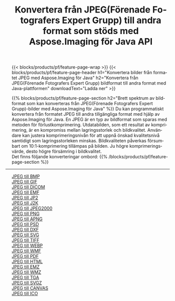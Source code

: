 ﻿---
title: Konvertera från JPEG(Förenade Fotografers Expert Grupp) till andra format som stöds med Aspose.Imaging för Java API 
weight: 3920
url: /sv/java/conversion/from/jpeg 
lang: sv
langdirlevel: 2
locales: zh-hans,ja,it,ru,de,es,fr,nl,id,lt,pl,pt,vi,tr,ko,zh-hant,ar,hi,th,sv,cs,uk,he
description: Aspose.Imaging kan enkelt konvertera från JPEG(Förenade Fotografers Expert Grupp) till andra format med hjälp av Java-plattformen
---

{{< blocks/products/pf/feature-page-wrap >}}
{{< blocks/products/pf/feature-page-header h1="Konvertera bilder från formatet JPEG med Aspose.Imaging för Java" h2="Konvertera från JPEG(Förenade Fotografers Expert Grupp) bildformat till andra format med Java-plattformen" downloadText="Ladda ner" >}}


{{% blocks/products/pf/feature-page-section  h2="Brett spektrum av bildformat som kan konverteras från JPEG(Förenade Fotografers Expert Grupp)-bilder med Aspose.Imaging för Java" %}}
Du kan programmatiskt konvertera från formatet JPEG till andra tillgängliga format med hjälp av
Aspose.Imaging för Java. En JPEG är en typ av bildformat som sparas med metoden för förlustkomprimering. Utdatabilden, som ett resultat av komprimering, är en kompromiss mellan lagringsstorlek och bildkvalitet. Användare kan justera komprimeringsnivån för att uppnå önskad kvalitetsnivå samtidigt som lagringsstorleken minskas. Bildkvaliteten påverkas försumbart om 10:1-komprimering tillämpas på bilden. Ju högre komprimeringsvärde, desto högre försämring i bildkvalitet.
<br/>
Det finns följande konverteringar ombord:
{{% /blocks/products/pf/feature-page-section %}}
<div class="container-fluid productfamilypage bg-gray">
    <div class="convertypes bg-gray agp-content section">
        <div class="container">
		<hr style="margin-left:-20px;"/>
		<div class="row other-converters">
		    <div class='col-md-2 other-converter remove-lp remove-rp'><a href="/imaging/sv/java/conversion/jpeg-to-bmp" >JPEG till BMP</a></div><div class='col-md-2 other-converter remove-lp remove-rp'><a href="/imaging/sv/java/conversion/jpeg-to-gif" >JPEG till GIF</a></div><div class='col-md-2 other-converter remove-lp remove-rp'><a href="/imaging/sv/java/conversion/jpeg-to-dicom" >JPEG till DICOM</a></div><div class='col-md-2 other-converter remove-lp remove-rp'><a href="/imaging/sv/java/conversion/jpeg-to-emf" >JPEG till EMF</a></div><div class='col-md-2 other-converter remove-lp remove-rp'><a href="/imaging/sv/java/conversion/jpeg-to-jp2" >JPEG till JP2</a></div><div class='col-md-2 other-converter remove-lp remove-rp'><a href="/imaging/sv/java/conversion/jpeg-to-j2k" >JPEG till J2K</a></div><div class='col-md-2 other-converter remove-lp remove-rp'><a href="/imaging/sv/java/conversion/jpeg-to-jpeg2000" >JPEG till JPEG2000</a></div><div class='col-md-2 other-converter remove-lp remove-rp'><a href="/imaging/sv/java/conversion/jpeg-to-png" >JPEG till PNG</a></div><div class='col-md-2 other-converter remove-lp remove-rp'><a href="/imaging/sv/java/conversion/jpeg-to-apng" >JPEG till APNG</a></div><div class='col-md-2 other-converter remove-lp remove-rp'><a href="/imaging/sv/java/conversion/jpeg-to-psd" >JPEG till PSD</a></div><div class='col-md-2 other-converter remove-lp remove-rp'><a href="/imaging/sv/java/conversion/jpeg-to-dxf" >JPEG till DXF</a></div><div class='col-md-2 other-converter remove-lp remove-rp'><a href="/imaging/sv/java/conversion/jpeg-to-svg" >JPEG till SVG</a></div><div class='col-md-2 other-converter remove-lp remove-rp'><a href="/imaging/sv/java/conversion/jpeg-to-tiff" >JPEG till TIFF</a></div><div class='col-md-2 other-converter remove-lp remove-rp'><a href="/imaging/sv/java/conversion/jpeg-to-webp" >JPEG till WEBP</a></div><div class='col-md-2 other-converter remove-lp remove-rp'><a href="/imaging/sv/java/conversion/jpeg-to-wmf" >JPEG till WMF</a></div><div class='col-md-2 other-converter remove-lp remove-rp'><a href="/imaging/sv/java/conversion/jpeg-to-pdf" >JPEG till PDF</a></div><div class='col-md-2 other-converter remove-lp remove-rp'><a href="/imaging/sv/java/conversion/jpeg-to-html" >JPEG till HTML</a></div><div class='col-md-2 other-converter remove-lp remove-rp'><a href="/imaging/sv/java/conversion/jpeg-to-emz" >JPEG till EMZ</a></div><div class='col-md-2 other-converter remove-lp remove-rp'><a href="/imaging/sv/java/conversion/jpeg-to-wmz" >JPEG till WMZ</a></div><div class='col-md-2 other-converter remove-lp remove-rp'><a href="/imaging/sv/java/conversion/jpeg-to-tga" >JPEG till TGA</a></div><div class='col-md-2 other-converter remove-lp remove-rp'><a href="/imaging/sv/java/conversion/jpeg-to-svgz" >JPEG till SVGZ</a></div><div class='col-md-2 other-converter remove-lp remove-rp'><a href="/imaging/sv/java/conversion/jpeg-to-canvas" >JPEG till CANVAS</a></div><div class='col-md-2 other-converter remove-lp remove-rp'><a href="/imaging/sv/java/conversion/jpeg-to-ico" >JPEG till ICO</a></div>
                </div>
        </div>
    </div>
</div>
<br/>

